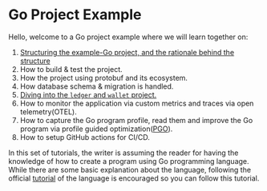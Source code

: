 # Go Project Example

Hello, welcome to a Go project example where we will learn together on:

1. [Structuring the example-Go project, and the rationale behind the structure](project-structure.md)
1. How to build & test the project.
1. How the project using protobuf and its ecosystem.
1. How database schema & migration is handled.
1. [Diving into the `ledger` and `wallet` project.](ledger_and_wallet.md)
1. How to monitor the application via custom metrics and traces via open telemetry(OTEL).
1. How to capture the Go program profile, read them and improve the Go program via profile guided optimization([PGO](https://go.dev/doc/pgo)).
1. How to setup GitHub actions for CI/CD.

In this set of tutorials, the writer is assuming the reader for having the knowledge of how to create a program using Go programming language. While there are some basic explanation about the language, following the official [tutorial](https://go.dev/doc/tutorial/getting-started) of the language is encouraged so you can follow this tutorial.
